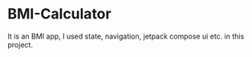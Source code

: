 # BMI-Calculator
It is an BMI app, I used state, navigation, jetpack compose ui etc. in this project.
